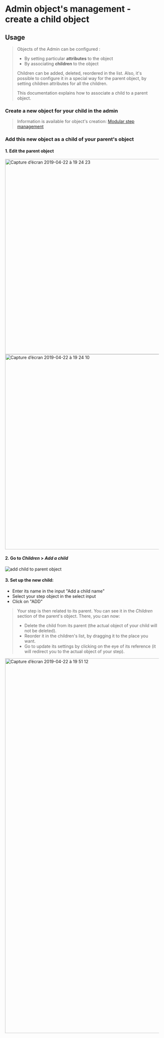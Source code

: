 # Admin object's management - create a child object

## Usage
> Objects of the Admin can be configured :
>   * By setting particular **attributes** to the object
>   * By associating **children** to the object
>
> Children can be added, deleted, reordered in the list. Also, it's possible to configure it in a special way for the parent object, by setting children attributes for all the children. 
>
> This documentation explains how to associate a child to a parent object. 

### Create a new object for your child in the admin
> Information is available for object's creation: [Modular step management](https://github.com/01-edu/public/blob/master/doc/object-creation.md)

### Add this new object as a child of your parent's object

#### 1. Edit the parent object
<img width="640" alt="Capture d’écran 2019-04-22 à 19 24 23" src="https://user-images.githubusercontent.com/35296671/56517407-cb98bc00-6534-11e9-98d6-a2b1c0193a38.png">
<img width="640" alt="Capture d’écran 2019-04-22 à 19 24 10" src="https://user-images.githubusercontent.com/35296671/56517421-d0f60680-6534-11e9-86ef-97fb9e59786e.png">

#### 2. Go to *Children* > *Add a child*
![add child to parent object](https://user-images.githubusercontent.com/35296671/56506977-de50c800-6517-11e9-9c71-d19a1ec4e5cd.png)

#### 3. Set up the new child:
* Enter its name in the input "Add a child name"
* Select your step object in the select input
* Click on "ADD"

> Your step is then related to its parent. You can see it in the *Children* section of the parent's object. There, you can now: 
> * Delete the child from its parent (the actual object of your child will not be deleted).
> * Reorder it in the children's list, by dragging it to the place you want.
> * Go to update its settings by clicking on the eye of its reference (it will redirect you to the actual object of your step).
<img width="1229" alt="Capture d’écran 2019-04-22 à 19 51 12" src="https://user-images.githubusercontent.com/35296671/56518936-a1e19400-6538-11e9-81c7-520ffd365cff.png">
